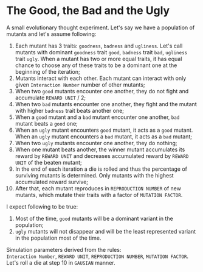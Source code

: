# The Good, the Bad and the Ugly

A small evolutionary thought experiment.
Let's say we have a population of mutants and let's assume following:
1. Each mutant has 3 traits: `goodness`, `badness` and `ugliness`. Let's call mutants with dominant `goodness` trait `good`, `badness` trait `bad`, `ugliness` trait `ugly`. When a mutant has two or more equal traits, it has equal chance to choose any of these traits to be a dominant one at the beginning of the iteration;
2. Mutants interact with each other. Each mutant can interact with only given `Interaction Number` number of other mutants;
3. When two `good` mutants encounter one another, they do not fight and accumulate `REWARD UNIT` / 2;  
4. When two `bad` mutants encounter one another, they fight and the mutant with higher `badness` trait beats another one;
5. When a `good` mutant and a `bad` mutant encounter one another, `bad` mutant beats a `good` one;  
6. When an `ugly` mutant encounters `good` mutant, it acts as a `good` mutant. When an `ugly` mutant encounters a `bad` mutant, it acts as a `bad` mutant;
7. When two `ugly` mutants encounter one another, they do nothing;
8. When one mutant beats another, the winner mutant accumulates its reward by `REWARD UNIT` and decreases accumulated reward by `REWARD UNIT` of the beaten mutant;  
9. In the end of each iteration a die is rolled and thus the percentage of surviving mutants is determined. Only mutants with the highest accumulated reward survive;   
10. After that, each mutant reproduces in `REPRODUCTION NUMBER` of new mutants, which mutate their traits with a factor of `MUTATION FACTOR`.

I expect following to be true:  
1. Most of the time, `good` mutants will be a dominant variant in the  population;
2. `ugly` mutants will not disappear and will be the least represented variant in the population most of the time. 

Simulation parameters derived from the rules:  
`Interaction Number`, `REWARD UNIT`, `REPRODUCTION NUMBER`, `MUTATION FACTOR`. Let's roll a die at step 10 in `GAUSIAN` manner.